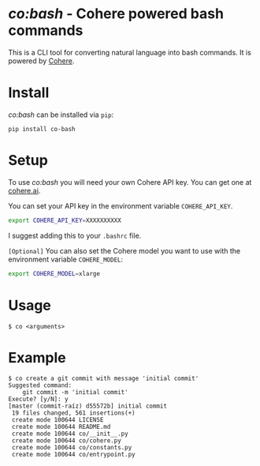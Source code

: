 # _co:bash_ - Cohere powered bash commands

This is a CLI tool for converting natural language into
bash commands. It is powered by [Cohere](https://cohere.ai).

# Install

_co:bash_ can be installed via `pip`:

    pip install co-bash

# Setup

To use _co:bash_ you will need your own Cohere API key. You can
get one at [cohere.ai](https://cohere.ai).

You can set your API key in the environment variable `COHERE_API_KEY`.

```bash
export COHERE_API_KEY=XXXXXXXXXX
```

I suggest adding this to your `.bashrc` file.

`[Optional]` You can also set the Cohere model you want to use
with the environment variable `COHERE_MODEL`:

```bash
export COHERE_MODEL=xlarge
```

# Usage

```console
$ co <arguments>
```

# Example

```console
$ co create a git commit with message 'initial commit'
Suggested command:
    git commit -m 'initial commit'
Execute? [y/N]: y
[master (commit-raíz) d55572b] initial commit
 19 files changed, 561 insertions(+)
 create mode 100644 LICENSE
 create mode 100644 README.md
 create mode 100644 co/__init__.py
 create mode 100644 co/cohere.py
 create mode 100644 co/constants.py
 create mode 100644 co/entrypoint.py
